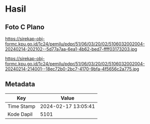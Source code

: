 # Hasil

## Foto C Plano

https://sirekap-obj-formc.kpu.go.id/1c24/pemilu/pdpr/51/06/03/20/02/5106032002004-20240214-202102--5d77a7aa-6ea1-4b62-bed7-ffff03173203.jpg

https://sirekap-obj-formc.kpu.go.id/1c24/pemilu/pdpr/51/06/03/20/02/5106032002004-20240214-214001--18ec72b0-2bc7-4170-9bfa-4f5656c2a775.jpg


## Metadata

| Key        | Value               |
| ---------- | ------------------- |
| Time Stamp | 2024-02-17 13:05:41 |
| Kode Dapil | 5101                |



